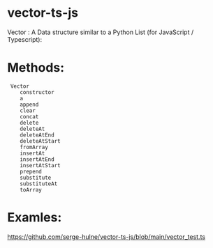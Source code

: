 # vector-ts-js
Vector : A Data structure similar to a Python List (for JavaScript / Typescript):

# Methods:

     Vector
        constructor
        a
        append
        clear
        concat
        delete
        deleteAt
        deleteAtEnd
        deleteAtStart
        fromArray
        insertAt
        insertAtEnd
        insertAtStart
        prepend
        substitute
        substituteAt
        toArray

# Examles:

https://github.com/serge-hulne/vector-ts-js/blob/main/vector_test.ts
